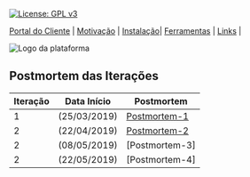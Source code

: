 [![License: GPL v3](https://img.shields.io/badge/License-GPLv3-blue.svg)](https://www.gnu.org/licenses/gpl-3.0)



[Portal do Cliente](https://github.com/aplneto/medmapper/wiki) | 
[Motivação](https://github.com/aplneto/medmapper) | [Instalação](https://github.com/aplneto/medmapper)| 
[Ferramentas](https://github.com/aplneto/medmapper) | [Links](https://github.com/aplneto/medmapper) |

![Logo da plataforma](
https://raw.githubusercontent.com/aplneto/projeto_ES/master/.idv/logotmp200x200.png
"Logo do Projeto")

## Postmortem das Iterações
| Iteração | Data Início | Postmortem | 
|----------|----------|----------|
| 1 | (25/03/2019) | [Postmortem-1](/iterations/iteration1/postmortem.md) | 
| 2 | (22/04/2019) | [Postmortem-2](/iterations/iteration2/postmortem.md) | 
| 2 | (08/05/2019) | [Postmortem-3] |
| 2 | (22/05/2019) | [Postmortem-4] | 
